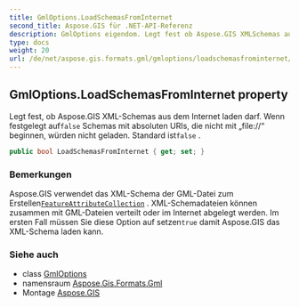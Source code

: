 ```yaml
---
title: GmlOptions.LoadSchemasFromInternet
second_title: Aspose.GIS für .NET-API-Referenz
description: GmlOptions eigendom. Legt fest ob Aspose.GIS XMLSchemas aus dem Internet laden darf. Wenn festgelegt auffalse Schemas mit absoluten URIs die nicht mit file// beginnen würden nicht geladen. Standard istfalse .
type: docs
weight: 20
url: /de/net/aspose.gis.formats.gml/gmloptions/loadschemasfrominternet/
---
```

## GmlOptions.LoadSchemasFromInternet property

Legt fest, ob Aspose.GIS XML-Schemas aus dem Internet laden darf. Wenn festgelegt auf`false` Schemas mit absoluten URIs, die nicht mit „file://“ beginnen, würden nicht geladen. Standard ist`false` .

```csharp
public bool LoadSchemasFromInternet { get; set; }
```

### Bemerkungen

Aspose.GIS verwendet das XML-Schema der GML-Datei zum Erstellen[`FeatureAttributeCollection`](../../../aspose.gis/featureattributecollection/) . XML-Schemadateien können zusammen mit GML-Dateien verteilt oder im Internet abgelegt werden. Im ersten Fall müssen Sie diese Option auf setzen`true` damit Aspose.GIS das XML-Schema laden kann.

### Siehe auch

* class [GmlOptions](../)
* namensraum [Aspose.Gis.Formats.Gml](../../gmloptions/)
* Montage [Aspose.GIS](../../../)


